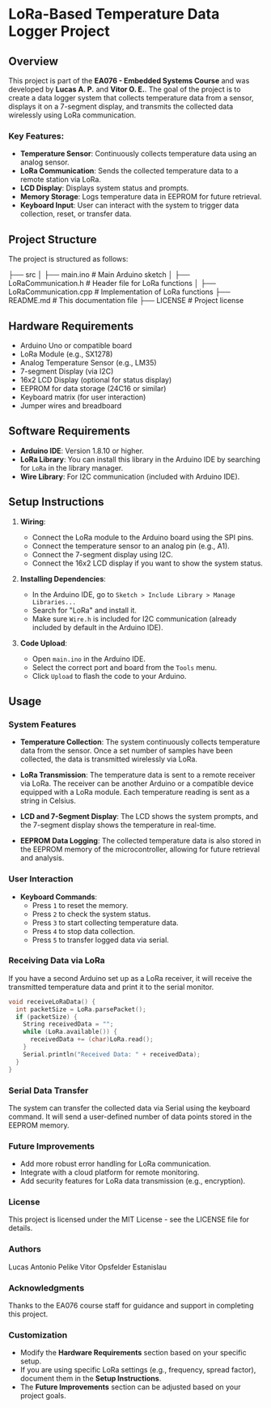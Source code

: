 # LoRa-Based Temperature Data Logger Project

## Overview

This project is part of the **EA076 - Embedded Systems Course** and was developed by **Lucas A. P.** and **Vitor O. E.**. The goal of the project is to create a data logger system that collects temperature data from a sensor, displays it on a 7-segment display, and transmits the collected data wirelessly using LoRa communication.

### Key Features:
- **Temperature Sensor**: Continuously collects temperature data using an analog sensor.
- **LoRa Communication**: Sends the collected temperature data to a remote station via LoRa.
- **LCD Display**: Displays system status and prompts.
- **Memory Storage**: Logs temperature data in EEPROM for future retrieval.
- **Keyboard Input**: User can interact with the system to trigger data collection, reset, or transfer data.

## Project Structure

The project is structured as follows:


├── src │ ├── main.ino # Main Arduino sketch │ ├── LoRaCommunication.h # Header file for LoRa functions │ ├── LoRaCommunication.cpp # Implementation of LoRa functions ├── README.md # This documentation file ├── LICENSE # Project license



## Hardware Requirements

- Arduino Uno or compatible board
- LoRa Module (e.g., SX1278)
- Analog Temperature Sensor (e.g., LM35)
- 7-segment Display (via I2C)
- 16x2 LCD Display (optional for status display)
- EEPROM for data storage (24C16 or similar)
- Keyboard matrix (for user interaction)
- Jumper wires and breadboard

## Software Requirements

- **Arduino IDE**: Version 1.8.10 or higher.
- **LoRa Library**: You can install this library in the Arduino IDE by searching for `LoRa` in the library manager.
- **Wire Library**: For I2C communication (included with Arduino IDE).

## Setup Instructions

1. **Wiring**: 
   - Connect the LoRa module to the Arduino board using the SPI pins.
   - Connect the temperature sensor to an analog pin (e.g., A1).
   - Connect the 7-segment display using I2C.
   - Connect the 16x2 LCD display if you want to show the system status.

2. **Installing Dependencies**:
   - In the Arduino IDE, go to `Sketch > Include Library > Manage Libraries...`
   - Search for "LoRa" and install it.
   - Make sure `Wire.h` is included for I2C communication (already included by default in the Arduino IDE).

3. **Code Upload**:
   - Open `main.ino` in the Arduino IDE.
   - Select the correct port and board from the `Tools` menu.
   - Click `Upload` to flash the code to your Arduino.

## Usage

### System Features

- **Temperature Collection**:
  The system continuously collects temperature data from the sensor. Once a set number of samples have been collected, the data is transmitted wirelessly via LoRa.

- **LoRa Transmission**:
  The temperature data is sent to a remote receiver via LoRa. The receiver can be another Arduino or a compatible device equipped with a LoRa module. Each temperature reading is sent as a string in Celsius.

- **LCD and 7-Segment Display**:
  The LCD shows the system prompts, and the 7-segment display shows the temperature in real-time.

- **EEPROM Data Logging**:
  The collected temperature data is also stored in the EEPROM memory of the microcontroller, allowing for future retrieval and analysis.

### User Interaction

- **Keyboard Commands**:
  - Press `1` to reset the memory.
  - Press `2` to check the system status.
  - Press `3` to start collecting temperature data.
  - Press `4` to stop data collection.
  - Press `5` to transfer logged data via serial.

### Receiving Data via LoRa

If you have a second Arduino set up as a LoRa receiver, it will receive the transmitted temperature data and print it to the serial monitor.

```cpp
void receiveLoRaData() {
  int packetSize = LoRa.parsePacket();
  if (packetSize) {
    String receivedData = "";
    while (LoRa.available()) {
      receivedData += (char)LoRa.read();
    }
    Serial.println("Received Data: " + receivedData);
  }
}
```

### Serial Data Transfer
The system can transfer the collected data via Serial using the keyboard command. It will send a user-defined number of data points stored in the EEPROM memory.

### Future Improvements
 - Add more robust error handling for LoRa communication.
 - Integrate with a cloud platform for remote monitoring.
 - Add security features for LoRa data transmission (e.g., encryption).

### License
This project is licensed under the MIT License - see the LICENSE file for details.

### Authors
Lucas Antonio Pelike
Vitor Opsfelder Estanislau

### Acknowledgments


Thanks to the EA076 course staff for guidance and support in completing this project.



### Customization
- Modify the **Hardware Requirements** section based on your specific setup.
- If you are using specific LoRa settings (e.g., frequency, spread factor), document them in the **Setup Instructions**.
- The **Future Improvements** section can be adjusted based on your project goals. 

